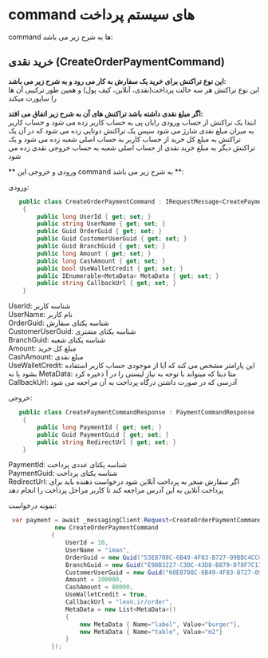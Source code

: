 # command های سیستم پرداخت

command ها به شرح زیر می باشد:

## خرید نقدی (CreateOrderPaymentCommand)

**این نوع تراکنش برای خرید یک سفارش به کار می رود و به شرح زیر می باشد:**  
این نوع تراکنش هر سه حالت پرداخت(نقدی، آنلاین، کیف پول) و همین طور ترکیبی آن ها را ساپورت میکند

**اگر مبلغ نقدی داشته باشد تراکنش های آن به شرح زیر اتفاق می افتد:**  
ابتدا یک تراکنش از حساب ورودی رایان پی به حساب کاربر زده می شود و حساب کاربر به میزان مبلغ نقدی شارژ می شود
سپس یک تراکنش دوتایی زده می شود که در آن یک تراکنش به مبلغ کل خرید از حساب کاربر به حساب اصلی شعبه زده می شود و یک تراکنش دیگر به مبلغ خرید نقدی از حساب اصلی شعبه به حساب خروجی نقدی زده می شود

** ورودی و خروجی این command به شرح زیر می باشد **:

ورودی:

```cs
   public class CreateOrderPaymentCommand : IRequestMessage<CreatePaymentCommandResponse>
    {
        public long UserId { get; set; }
        public string UserName { get; set; }
        public Guid OrderGuid { get; set; }
        public Guid CustomerUserGuid { get; set; }
        public Guid BranchGuid { get; set; }
        public long Amount { get; set; }
        public long CashAmount { get; set; }
        public bool UseWalletCredit { get; set; }
        public IEnumerable<MetaData> MetaData { get; set; }
        public string CallbackUrl { get; set; }
    }
```

UserId: شناسه کاربر  
UserName: نام کاربر  
OrderGuid: شناسه یکتای سفارش  
CustomerUserGuid: شناسه یکتای مشتری  
BranchGuid: شناسه یکتای شعبه  
Amount: مبلغ کل خرید  
CashAmount: مبلغ نقدی  
UseWalletCredit: این پارامتر مشخص می کند که آیا از موجودی حساب کاربر استفاده بشود یا نه
MetaData: متا دیتا که میتواند با توجه به نیاز لیستی را در آ ذخیره کرد  
CallbackUrl: آدرسی که در صورت داشتن درگاه پرداخت به آن مراجعه می شود

خروجی:

```cs
   public class CreatePaymentCommandResponse : PaymentCommandResponse
    {
        public long PaymentId { get; set; }
        public Guid PaymentGuid { get; set; }
        public string RedirectUrl { get; set; }
    }
```

PaymentId: شناسه یکتای عددی پرداخت  
PaymentGuid: شناسه یکتای پرداخت  
RedirectUrl: اگر سفارش منجر به پرداخت آنلاین شود درخواست دهنده باید برای پرداخت آنلاین به این آدرس مراجعه کند تا کاربر مراحل پرداخت را انجام دهد

نمونه درخواست:

```cs
 var payment = await _messagingClient.Request<CreateOrderPaymentCommand, CreatePaymentCommandResponse>(
             new CreateOrderPaymentCommand
            {
                UserId = 10,
                UserName = "iman",
                OrderGuid = new Guid("53E8708C-6B49-4F83-B727-09BBC4CCC4a4"),
                BranchGuid = new Guid("E98B3227-C3DC-43D8-B879-D78F7C111DAF"),
                CustomerUserGuid = new Guid("60E8708C-6B49-4F83-B727-09BBC4CCC4C7"),
                Amount = 100000,
                CashAmount = 80000,
                UseWalletCredit = true,
                CallbackUrl = "leon.ir/order",
                MetaData = new List<MetaData>()
                {
                    new MetaData { Name="label", Value="burger"},
                    new MetaData { Name="table", Value="m2"}
                }
            });
```
